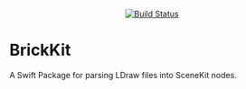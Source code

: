 <div align="center">

[![Build Status][build status badge]][build status]

</div>

# BrickKit

A Swift Package for parsing LDraw files into SceneKit nodes.


[build status]: https://github.com/FalseVictories/BrickKit/actions
[build status badge]: https://github.com/FalseVictories/BrickKit/actions/workflows/swift.yml/badge.svg
